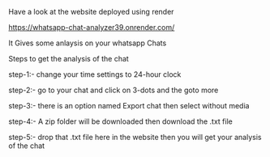Have a look at the website deployed using render


https://whatsapp-chat-analyzer39.onrender.com/


It Gives some anlaysis on your whatsapp Chats


Steps to get the analysis of the chat 


step-1:- change your time settings to 24-hour clock


step-2:- go to your chat and click on 3-dots and the goto more


step-3:- there is an option named Export chat then select without media 


step-4:- A zip folder will be downloaded then download the .txt file 


step-5:- drop that .txt file here in the website then you will get your analysis of the chat

